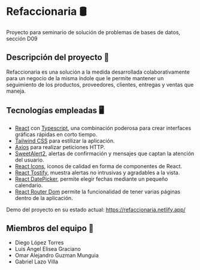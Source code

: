 # Refaccionaria 🛢️

Proyecto para seminario de solución de problemas de bases de datos, sección D09

## Descripción del proyecto 📖

Refaccionaria es una solución a la medida desarrollada colaborativamente para un negocio de la misma índole que le permite mantener un seguimiento de los productos, proveedores, clientes, entregas y ventas que maneja.

## Tecnologías empleadas 🖥️

- [React](https://reactjs.org/) con [Typescript](https://www.typescriptlang.org/), una combinación poderosa para crear interfaces gráficas rápidas en corto tiempo.
- [Tailwind CSS](https://tailwindcss.com/) para estilizar la aplicación.
- [Axios](https://axios-http.com/) para realizar peticiones HTTP.
- [SweetAlert2](https://sweetalert2.github.io/), alertas de confirmación y mensajes que captan la atención del usuario.
- [React Icons](https://react-icons.github.io/react-icons/), iconos de calidad en forma de componentes de React.
- [React Tostify](https://fkhadra.github.io/react-toastify/introduction), muestra alertas no intrusivas y agradables a la vista.
- [React DatePicker](https://reactdatepicker.com/), permite elegir fechas mediante un pequeño calendario.
- [React Router Dom](https://v5.reactrouter.com/web/guides/quick-start) permite la funcionalidad de tener varias páginas dentro de la aplicación.

Demo del proyecto en su estado actual: https://refaccionaria.netlify.app/

## Miembros del equipo 🤝

- Diego López Torres
- Luis Angel Elisea Graciano
- Omar Alejandro Guzman Munguia
- Gabriel Lazo Villa
